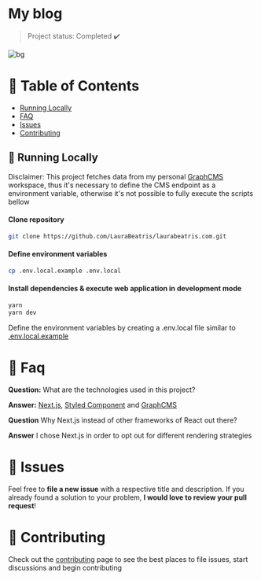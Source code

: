 <h1 align="left">
    <a">My blog</a>
</h1>

> Project status: Completed :heavy_check_mark:

![bg](https://github.com/Icegreeen/Newsletter/assets/56550632/d00b2b02-cc90-490d-9bae-4b8df5f78d7f)
                                  
# :pushpin: Table of Contents

* [Running Locally](#construction_worker-running-locally)
* [FAQ](#postbox-faq)
* [Issues](#bug-issues)
* [Contributing](#tada-contributing)

## :construction_worker: Running Locally

Disclaimer: This project fetches data from my personal [GraphCMS](https://graphcms.com/) workspace, thus it's necessary to define the CMS endpoint as a environment variable, otherwise it's not possible to fully execute the scripts bellow

#### Clone repository
```bash
git clone https://github.com/LauraBeatris/laurabeatris.com.git
```

#### Define environment variables
```bash
cp .env.local.example .env.local
```

#### Install dependencies & execute web application in development mode
```bash
yarn
yarn dev
```

Define the environment variables by creating a .env.local file similar to [.env.local.example](https://github.com/Icegreeen/my-blog.git.env.local.example)

# :postbox: Faq

**Question:** What are the technologies used in this project?

**Answer:** [Next.js](https://nextjs.org/), [Styled Component](https://styled-components.com/) and [GraphCMS](https://graphcms.com/)

**Question** Why Next.js instead of other frameworks of React out there?

**Answer** I chose Next.js in order to opt out for different rendering strategies

# :bug: Issues

Feel free to **file a new issue** with a respective title and description. If you already found a solution to your problem, **I would love to review your pull request**!

# :tada: Contributing

Check out the [contributing](https://github.com/LauraBeatris/laurabeatris.com/blob/master/CONTRIBUTING.md) page to see the best places to file issues, start discussions and begin contributing



